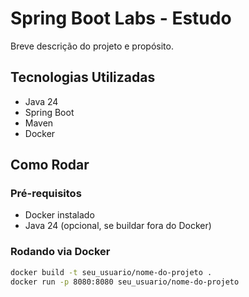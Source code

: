 # Spring Boot Labs - Estudo

Breve descrição do projeto e propósito.

## Tecnologias Utilizadas

- Java 24
- Spring Boot
- Maven
- Docker

## Como Rodar

### Pré-requisitos

- Docker instalado
- Java 24 (opcional, se buildar fora do Docker)

### Rodando via Docker

```bash
docker build -t seu_usuario/nome-do-projeto .
docker run -p 8080:8080 seu_usuario/nome-do-projeto
